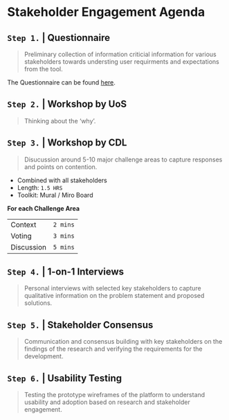 # Stakeholder Engagement Agenda

## `Step 1.` | Questionnaire
> Preliminary collection of information criticial information for various stakeholders towards understing user requirments and expectations from the tool.

The Questionnaire can be found [here](01.02-questionnaire.md).

## `Step 2.` | Workshop by UoS
> Thinking about the ‘why’.

## `Step 3.` | Workshop by CDL
> Disucussion around 5-10 major challenge areas to capture responses and points on contention.

- Combined with all stakeholders
- Length: `1.5 HRS`
- Toolkit: Mural / Miro Board

**For each Challenge Area**

|  |  |
|--|--|
| Context | `2 mins` |
| Voting | `3 mins` |
| Discussion | `5 mins` |

## `Step 4.` | 1-on-1 Interviews
> Personal interviews with selected key stakeholders to capture qualitative information on the problem statement and proposed solutions.

## `Step 5.` | Stakeholder Consensus
> Communication and consensus building with key stakeholders on the findings of the research and verifying the requirements for the development.

## `Step 6.` | Usability Testing
> Testing the prototype wireframes of the platform to understand usability and adoption based on research and stakeholder engagement.
